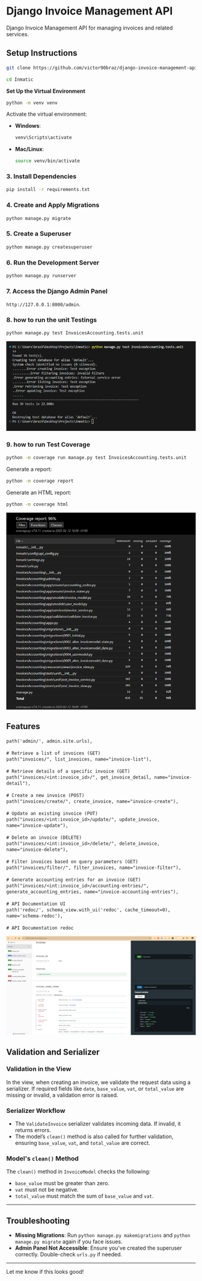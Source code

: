 # Django Invoice Management API

Django Invoice Management API for managing invoices and related services.

## Setup Instructions
```bash
git clone https://github.com/victor90braz/django-invoice-management-api.git
```

```bash
cd Inmatic
```

 **Set Up the Virtual Environment**  
```bash
python -m venv venv
```

Activate the virtual environment:

- **Windows**:  
  ```bash
  venv\Scripts\activate
  ```
- **Mac/Linux**:  
  ```bash
  source venv/bin/activate
  ```

### 3. **Install Dependencies**  
```bash
pip install -r requirements.txt
```

### 4. **Create and Apply Migrations**  
```bash
python manage.py migrate
```

### 5. **Create a Superuser**  
```bash
python manage.py createsuperuser
```

### 6. **Run the Development Server**  
```bash
python manage.py runserver
```

### 7. **Access the Django Admin Panel**  
`http://127.0.0.1:8000/admin`.

### 8. **how to run the unit Testings**  
```bash
python manage.py test InvoicesAccounting.tests.unit
```
![alt text](image.png)


### 9. **how to run Test Coverage**  
```bash
python -m coverage run manage.py test InvoicesAccounting.tests.unit
```  
Generate a report:  
```bash
python -m coverage report
```  
Generate an HTML report:  
```bash
python -m coverage html
```

![alt text](image-1.png)

## Features

    path('admin/', admin.site.urls),  

    # Retrieve a list of invoices (GET)
    path("invoices/", list_invoices, name="invoice-list"),

    # Retrieve details of a specific invoice (GET)
    path("invoices/<int:invoice_id>/", get_invoice_detail, name="invoice-detail"),

    # Create a new invoice (POST)
    path("invoices/create/", create_invoice, name="invoice-create"),

    # Update an existing invoice (PUT)
    path("invoices/<int:invoice_id>/update/", update_invoice, name="invoice-update"),

    # Delete an invoice (DELETE)
    path("invoices/<int:invoice_id>/delete/", delete_invoice, name="invoice-delete"),

    # Filter invoices based on query parameters (GET)
    path("invoices/filter/", filter_invoices, name="invoice-filter"),

    # Generate accounting entries for an invoice (GET)
    path("invoices/<int:invoice_id>/accounting-entries/", generate_accounting_entries, name="invoice-accounting-entries"),

    # API Documentation UI
    path('redoc/', schema_view.with_ui('redoc', cache_timeout=0), name='schema-redoc'),

    # API Documentation redoc

![API Docs](public/images/open-api-redoc-dashboard.png)

## Validation and Serializer

### Validation in the View

In the view, when creating an invoice, we validate the request data using a serializer. If required fields like `date`, `base_value`, `vat`, or `total_value` are missing or invalid, a validation error is raised.

### Serializer Workflow

- The `ValidateInvoice` serializer validates incoming data. If invalid, it returns errors.
- The model’s `clean()` method is also called for further validation, ensuring `base_value`, `vat`, and `total_value` are correct.

### Model's `clean()` Method

The `clean()` method in `InvoiceModel` checks the following:
- `base_value` must be greater than zero.
- `vat` must not be negative.
- `total_value` must match the sum of `base_value` and `vat`.

---

## Troubleshooting

- **Missing Migrations**: Run `python manage.py makemigrations` and `python manage.py migrate` again if you face issues.
- **Admin Panel Not Accessible**: Ensure you've created the superuser correctly. Double-check `urls.py` if needed.

---

Let me know if this looks good!